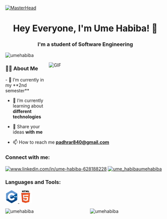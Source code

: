 [![MasterHead](https://https://bereamail.co.za/education-tomorrow-2020/)](https://umehabiba.io)

<h1 align="center">Hey Everyone, I'm Ume Habiba! 👋</h1>
<h3 align="center">I'm a student of Software Engineering</h3>

<p align="left"> <img src="https://komarev.com/ghpvc/?username=umehabiba&label=Profile%20views&color=0e75b6&style=flat" alt="umehabiba" /> </p>

<img align="right" alt="GIF" src="https://github.com/abhisheknaiidu/abhisheknaiidu/blob/master/code.gif?raw=true" width="367" height="230" />

<h3> 👩‍💻 About Me </h3>
- 🔭 I’m currently in my **2nd semester**

- 🌱 I’m currently learning about **different technologies**

- 💬 Share your ideas **with me**

- 📫 How to reach me **padhrar840@gmail.com**

<h3 align="left">Connect with me:</h3>
<p align="left">
<a href="https://linkedin.com/in/www.linkedin.com/in/ume-habiba-628188228" target="blank"><img align="center" src="https://raw.githubusercontent.com/rahuldkjain/github-profile-readme-generator/master/src/images/icons/Social/linked-in-alt.svg" alt="www.linkedin.com/in/ume-habiba-628188228" height="30" width="40" /></a>
<a href="https://www.leetcode.com/ume_habibaumehabiba" target="blank"><img align="center" src="https://raw.githubusercontent.com/rahuldkjain/github-profile-readme-generator/master/src/images/icons/Social/leet-code.svg" alt="ume_habibaumehabiba" height="30" width="40" /></a>
</p>

<h3 align="left">Languages and Tools:</h3>
<p align="left"> <a href="https://www.w3schools.com/cpp/" target="_blank" rel="noreferrer"> <img src="https://raw.githubusercontent.com/devicons/devicon/master/icons/cplusplus/cplusplus-original.svg" alt="cplusplus" width="40" height="40"/> </a> <a href="https://www.w3.org/html/" target="_blank" rel="noreferrer"> <img src="https://raw.githubusercontent.com/devicons/devicon/master/icons/html5/html5-original-wordmark.svg" alt="html5" width="40" height="40"/> </a> </p>

<img align="left" src="https://github-readme-stats.vercel.app/api?username=umehabiba&show_icons=true&locale=en&theme=dark" width="47%" alt="umehabiba" />

<!-- <p>&nbsp;<img align="center" src="https://github-readme-stats.vercel.app/api?username=umehabiba&show_icons=true&locale=en" alt="umehabiba" /></p> -->

<img align="right" src="https://github-readme-streak-stats.herokuapp.com/?user=umehabiba&theme=dark" width="47%" alt="umehabiba" />


<!-- <p><img align="center" src="https://github-readme-streak-stats.herokuapp.com/?user=umehabiba&" alt="umehabiba" /></p> -->
